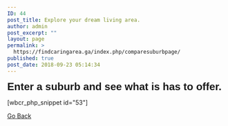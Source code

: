 ```yaml
---
ID: 44
post_title: Explore your dream living area.
author: admin
post_excerpt: ""
layout: page
permalink: >
  https://findcaringarea.ga/index.php/comparesuburbpage/
published: true
post_date: 2018-09-23 05:14:34
---
```

<strong><span style="font-family: helvetica, arial, sans-serif; font-size: 18pt;">Enter a suburb and see what is has to offer.</span></strong>

[wbcr_php_snippet id="53"]

<a id="goback" href="https://findcaringarea.ga/index.php/function/">Go Back</a>